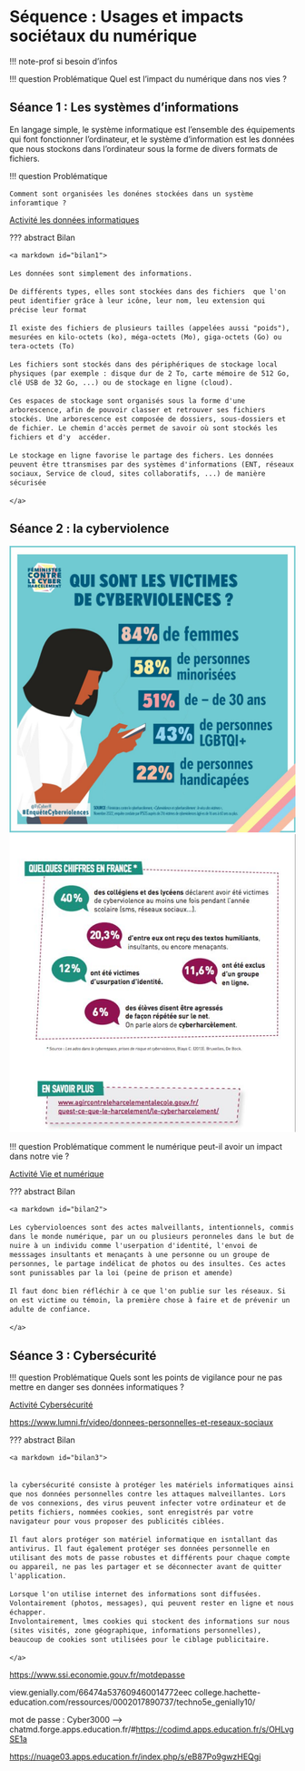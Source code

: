 # Séquence : Usages et impacts sociétaux du numérique

!!! note-prof
    si besoin d’infos


!!! question Problématique
    Quel est l’impact du numérique dans nos vies ?

    


## Séance 1 : Les systèmes d’informations


En langage simple, le système informatique est l’ensemble des équipements qui font fonctionner l’ordinateur, et le système d’information est les données que nous stockons dans l’ordinateur sous la forme de divers formats de fichiers.



!!! question Problématique

    Comment sont organisées les donénes stockées dans un système inforamtique ?

[Activité les données informatiques](../systInformation)


??? abstract Bilan

    <a markdown id="bilan1">

    Les données sont simplement des informations.

    De différents types, elles sont stockées dans des fichiers  que l'on peut identifier grâce à leur icône, leur nom, leu extension qui précise leur format

    Il existe des fichiers de plusieurs tailles (appelées aussi "poids"), mesurées en kilo-octets (ko), méga-octets (Mo), giga-octets (Go) ou tera-octets (To)

    Les fichiers sont stockés dans des périphériques de stockage local physiques (par exemple : disque dur de 2 To, carte mémoire de 512 Go, clé USB de 32 Go, ...) ou de stockage en ligne (cloud).

    Ces espaces de stockage sont organisés sous la forme d'une arborescence, afin de pouvoir classer et retrouver ses fichiers stockés. Une arborescence est composée de dossiers, sous-dossiers et de fichier. Le chemin d'accès permet de savoir où sont stockés les fichiers et d'y  accéder.

    Le stockage en ligne favorise le partage des fichers. Les données peuvent être ttransmises par des systèmes d'informations (ENT, réseaux sociaux, Service de cloud, sites collaboratifs, ...) de manière sécurisée

    </a>

<div style="break-inside: avoid;"></div>


## Séance 2 : la cyberviolence


![alt text](image-8.png)
![alt text](image-10.png)

!!! question Problématique
    comment le numérique peut-il avoir un impact dans notre vie ?

[Activité Vie et numérique](../cyberviolence)




??? abstract Bilan

    <a markdown id="bilan2">

    Les cybervioloences sont des actes malveillants, intentionnels, commis dans le monde numérique, par un ou plusieurs peronneles dans le but de nuire à un individu comme l'userpation d'identité, l'envoi de messsages insultants et menaçants à une personne ou un groupe de personnes, le partage indélicat de photos ou des insultes. Ces actes sont punissables par la loi (peine de prison et amende)

    Il faut donc bien réfléchir à ce que l'on publie sur les réseaux. Si on est victime ou témoin, la première chose à faire et de prévenir un adulte de confiance.

    </a>


## Séance 3 : Cybersécurité

!!! question Problématique
    Quels sont les points de vigilance pour ne pas mettre en danger ses données informatiques ?

[Activité Cybersécurité](../cybersecu)







https://www.lumni.fr/video/donnees-personnelles-et-reseaux-sociaux


??? abstract Bilan

    <a markdown id="bilan3">


    la cybersécurité consiste à protéger les matériels informatiques ainsi que nos données personnelles contre les attaques malveillantes. Lors de vos connexions, des virus peuvent infecter votre ordinateur et de petits fichiers, nommées cookies, sont enregistrés par votre navigateur pour vous proposer des publicités ciblées.

    Il faut alors protéger son matériel informatique en isntallant das antivirus. Il faut également protéger ses données personnelle en utilisant des mots de passe robustes et différents pour chaque compte ou appareil, ne pas les partager et se déconnecter avant de quitter l'application.

    Lorsque l'on utilise internet des informations sont diffusées.
    Volontairement (photos, messages), qui peuvent rester en ligne et nous échapper.
    Involontairement, lmes cookies qui stockent des informations sur nous (sites visités, zone géographique, informations personnelles), beaucoup de cookies sont utilisées pour le ciblage publicitaire.

    </a>



https://www.ssi.economie.gouv.fr/motdepasse

view.genially.com/66474a537609460014772eec
college.hachette-education.com/ressources/0002017890737/techno5e_genially10/

mot de passe : Cyber3000 –> chatmd.forge.apps.education.fr/#https://codimd.apps.education.fr/s/OHLvgSE1a

https://nuage03.apps.education.fr/index.php/s/eB87Po9gwzHEQgi
